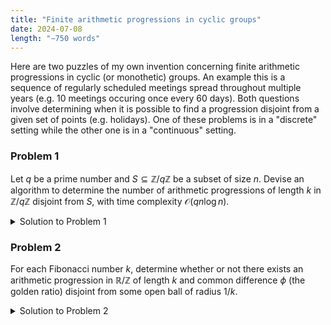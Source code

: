 ```yaml
---
title: "Finite arithmetic progressions in cyclic groups"
date: 2024-07-08
length: "∼750 words"
---
```


Here are two puzzles of my own invention concerning finite arithmetic progressions in cyclic (or monothetic) groups. An example this is a sequence of regularly scheduled meetings spread throughout multiple years (e.g. 10 meetings occuring once every 60 days)<!--more-->. Both questions involve determining when it is possible to find a progression disjoint from a given set of points (e.g. holidays). One of these problems is in a "discrete" setting while the other one is in a "continuous" setting.

<div class="border border-black pl-4 pr-4 pb-4 mb-8">

### Problem 1

Let $q$ be a prime number and $S \subseteq \mathbb Z / q \mathbb Z$ be a subset of size $n$. Devise an algorithm to determine the number of arithmetic progressions of length $k$ in $\mathbb Z / q \mathbb Z$ disjoint from $S$, with time complexity $\mathscr O (qn \log n)$.

</div>

<details class="mb-8">
<summary class="font-bold hover:underline cursor-pointer mb-4">Solution to Problem 1</summary>
<!-- have to be followed by an empty line! -->

For each $\Delta \in \mathbb{Z} q / \mathbb{Z}^\times$, we find the number of arithmetic progressions disjoint from $S$ of length $k$, with common difference $\Delta$, which we denote by $\nu_{k, \Delta}(S)$. When $\Delta = 0$, the number of constant arithmetic progressions disjoint from $S$ is simply $q - \abs{S}$.

Otherwise, note that multiplication by $\Delta^{-1}$ is an isomorphism of $\mathbb{Z}/q\mathbb{Z}$ taking an arithmetic progression with common difference $\Delta$ to a progression with common difference $1$. It follows that $\nu_{k, \Delta}(S) = \nu_{k,1}(\Delta^{-1} S)$, which is the number of contiguous subsets of length $k$ disjoint from $\Delta^{-1} S$. To calculate this, we write $\Delta^{-1} S = \{s_1, \ldots, s_n\}$, where each $s_i$ is a representative in $\{0, \ldots , q-1\}$ such that $s_1 < \cdots < s_n$, and let $\delta_i$ be the smallest positive integer such that $s_{i+1} = \delta_{i} + s_i$, taking indices modulo $n$. Then

$$
\nu_{k,\Delta}(S) = \nu_{k,1}(\{s_1, \ldots, s_{n}\}) =  \sum_{i=1}^{n} \max(\delta_{i} - k, 0).
$$

The time complexity of an algorithm following this procedure is $\mathscr{O}(q \cdot n \log n)$, since there are $q-1$ remaining values of $\Delta$ to iterate over, and for each value of $\Delta$, one must

1. sort $\Delta^{-1} S$, requiring at most $\mathscr{O}(n \log n)$ operations, and
2. compute $\nu_{k,1}(\Delta^{-1} S)$ using the given sum, requiring $\mathscr{O}(n)$ operations.

A potential implementation of this algorithm in Python is the following:

```python
def delta(a, b, q):
    return q if a == b else (a - b + q) % q

def nu(k, q, S):
    total = q - len(S)
    if k > 1:
        for d in range(1, q):
            dS = sorted([d * s for s in S])
            total += sum([max((delta(dS[(i + 1) % len(S)], dS[i], q) - k, 0)) for i in range(len(S))])
    return total
```

</details>

<div class="border border-black pl-4 pr-4 pb-4 mb-8">

### Problem 2

For each Fibonacci number $k$, determine whether or not there exists an arithmetic progression in $\mathbb{R}/\mathbb{Z}$ of length $k$ and common difference $\phi$ (the golden ratio) disjoint from some open ball of radius $1/k$.

</div>

<details class="mb-8">
<summary class="font-bold hover:underline cursor-pointer mb-4">Solution to Problem 2</summary>
<!-- have to be followed by an empty line! -->

The answer is **no.**

Let $F_n$ denote the $n$th Fibonacci number, and $I = B_{1/F_n}(x)$ be an arbitrary open ball of radius $\frac{1}{F_n}$. We show that any arithmetic progression with length $F_n$ and common difference $\phi$ must intersect $I$ at some point.

Given such a progression $(a_j)_{j=0}^{F_n-1}$, consider the progression $(b_j)_{j=0}^{F_n-1}$ given by $b_j = a_0 + j \cdot \frac{F_{n+1}}{F_n}$. Since $F_{n}$ and $F_{n+1}$ are relatively prime, we have

$$
    \{b_0, \ldots, b_{F_n - 1}\} = b_{\hspace{0.3pt}0} + \big\langle \tfrac{F_{n+1}}{F_n} \big\rangle = b_{\hspace{0.3pt}0} + \big\langle \tfrac{1}{F_n} \big\rangle.
$$

It follows that we can cover the circle with intervals of length $1/F_n$ centered at each element, that is,

$$
    \mathbb{R}/\mathbb{Z} = \bigcup_{k = 1}^{F_n} \overline{B_{1/F_n}}\big(\tfrac{k}{F_n}\big) = \bigcup_{k = 1}^{F_n} \overline{B_{1/F_n}}\big(b_{\hspace{0.3pt}0} + \tfrac{k}{F_n}\big) = \bigcup_{j = 1}^{F_n} \overline{B_{1/F_n}}\left(b_j\right)
$$

Hence, the center $x$ must lie in an interval $\overline{B_{1/F_n}}\left(b_j\right)$. Note that the successive ratio $\phi_n = F_{n+1}/F_n$ of Fibonacci numbers approximates $\phi$ very well, in the sense that

$$
    \left|\phi - \phi_n\right| = \lim_{m \to \infty} \left|\frac{F_{m+1}}{F_m} - \frac{F_{n+1}}{F_n}\right| = \lim_{m \to \infty} \left|\frac{F_{m+1}F_{n} - F_{n+1}F_m}{F_mF_n} \right| = \lim_{m \to \infty} \left| \frac{F_{m-n}}{F_m F_n} \right| = \frac{1}{\phi^{n}F_n} < \frac{1}{F_n^2\sqrt{5}}.
$$

Thus $d(a_j, b_j) \leq  |a_j - b_j| \leq j|\phi - \phi_n| \leq \frac{1}{F_n\sqrt{5}}$. Finally, by the triangle inequality, we must have

$$
    d(a_j, x) \leq d(a_j, b_j) + d(x, b_j) \leq \frac{1}{F_n\sqrt{5}} + \frac{1}{2F_n} < 2.
$$

Hence $a_j \in I$. Therefore, any arithmetic progression of length $F_n$ with common difference $\phi$ must intersect $I$ at some point.

</details>
